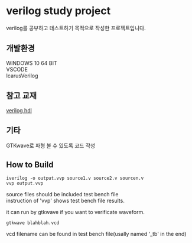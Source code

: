 # verilog study project
verilog를 공부하고 테스트하기 목적으로 작성한 프로젝트입니다.

## 개발환경   
WINDOWS 10 64 BIT   
VSCODE     
IcarusVerilog
        
## 참고 교재
[verilog hdl](https://book.naver.com/bookdb/book_detail.nhn?bid=1912296 "verilog hdl 교재")


## 기타 
GTKwave로 파형 볼 수 있도록 코드 작성

## How to Build
``` 
iverilog -o output.vvp source1.v source2.v sourcen.v
vvp output.vvp
```
source files should be included test bench file   
instruction of 'vvp' shows test bench file results.

it can run by gtkwave if you want to verificate waveform.
```
gtkwave blahblah.vcd
```
vcd filename can be found in test bench file(usally named '_tb' in the end)